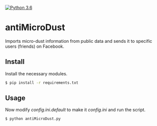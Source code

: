[![Python 3.6](https://img.shields.io/badge/python-3.4%2C%203.5%2C%203.6-blue.svg)](https://www.python.org/downloads/release/python-360/)

# antiMicroDust
Imports micro-dust information from public data and sends it to specific users (friends) on Facebook.

## Install
Install the necessary modules.
```bash
$ pip install -r requirements.txt
```

## Usage
Now modify _config.ini.default_ to make it _config.ini_ and run the script.
```bash
$ python antiMicroDust.py
```
